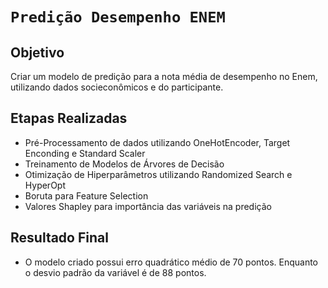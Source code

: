 ﻿# **`Predição Desempenho ENEM`**

## Objetivo
Criar um modelo de predição para a nota média de desempenho no Enem, utilizando dados socieconômicos e do participante.

## Etapas Realizadas
- Pré-Processamento de dados utilizando OneHotEncoder, Target Enconding e Standard Scaler
- Treinamento de Modelos de Árvores de Decisão
- Otimização de Hiperparâmetros utilizando Randomized Search e HyperOpt
- Boruta para Feature Selection
- Valores Shapley para importância das variáveis na predição

## Resultado Final
- O modelo criado possui erro quadrático médio de 70 pontos. Enquanto o desvio padrão da variável é de 88 pontos.
